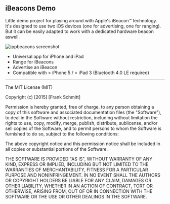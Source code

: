 iBeacons Demo
--------
Little demo project for playing around with Apple's iBeacon&trade; technology. It's designed to use two iOS devices (one for advertising, one for ranging). But it can be easily adapted to work with a dedicated hardware beacon aswell.

![ippbeacons screenshot](https://raw.githubusercontent.com/franqus/ippibeacons/master/screenshots.png)

- Universal app for iPhone and iPad
- Range for iBeacons
- Advertise an iBeacon 
- Compatible with > iPhone 5 / > iPad 3 (Bluetooth 4.0 LE required)

--------   

The MIT License (MIT)

Copyright (c) [2015] [Frank Schmitt]

Permission is hereby granted, free of charge, to any person obtaining a copy
of this software and associated documentation files (the "Software"), to deal
in the Software without restriction, including without limitation the rights
to use, copy, modify, merge, publish, distribute, sublicense, and/or sell
copies of the Software, and to permit persons to whom the Software is
furnished to do so, subject to the following conditions:

The above copyright notice and this permission notice shall be included in all
copies or substantial portions of the Software.

THE SOFTWARE IS PROVIDED "AS IS", WITHOUT WARRANTY OF ANY KIND, EXPRESS OR
IMPLIED, INCLUDING BUT NOT LIMITED TO THE WARRANTIES OF MERCHANTABILITY,
FITNESS FOR A PARTICULAR PURPOSE AND NONINFRINGEMENT. IN NO EVENT SHALL THE
AUTHORS OR COPYRIGHT HOLDERS BE LIABLE FOR ANY CLAIM, DAMAGES OR OTHER
LIABILITY, WHETHER IN AN ACTION OF CONTRACT, TORT OR OTHERWISE, ARISING FROM,
OUT OF OR IN CONNECTION WITH THE SOFTWARE OR THE USE OR OTHER DEALINGS IN THE
SOFTWARE.
